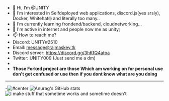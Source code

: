 - 👋 Hi, I’m @UNITY
- 👀 I’m interested in Selfdeployed web applications, discord.js(yes srsly), Docker, Whitehat🙄 and literally too many..
- 🌱 I’m currently learning  frondend/backend, cloudnetworking...
- 💞️ I'm active in internet and people now me as unity;
- 📫 How to reach me?
- Discord: UNITY#2510
- Email: message@rajmaskey.tk
- Discord server: https://discord.gg/3hKfQ4atpa
- Twitter: UNITY009 (Just send me a dm)
- 
- **Those Forked project are those Which am working on for personal use don't get confused or use then if you dont know what are you doing**
___________________________________________________________________________________________________________

-![#center](https://github-readme-stats.vercel.app/api/top-langs/?username=UNITY002&layout=compact)
![Anurag's GitHub stats](https://github-readme-stats.vercel.app/api?username=UNITY002&show_icons=true&theme=radical)
![I make stuff that sometime works and sometime doesn't](https://linustechtips.com/uploads/monthly_2017_04/IMG_1135.GIF.1306379ccdf6fcf96c77d78509a07273.GIF)
